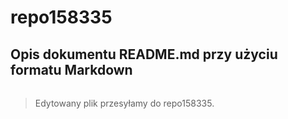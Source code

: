 # repo158335
## **Opis dokumentu README.md przy użyciu formatu Markdown** <h6>

> Edytowany plik przesyłamy do repo158335.